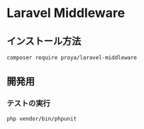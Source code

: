 # Laravel Middleware

## インストール方法

```sh
composer require proya/laravel-middleware
```

## 開発用

### テストの実行

```
php vendor/bin/phpunit
```
